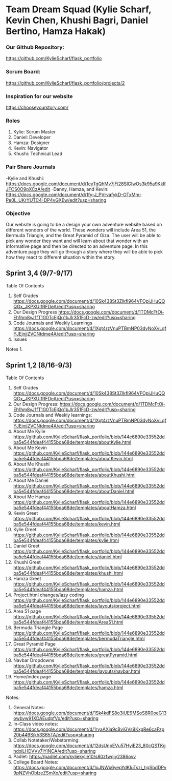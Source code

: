 
# Team Dream Squad (Kylie Scharf, Kevin Chen, Khushi Bagri, Daniel Bertino, Hamza Hakak)

### Our Github Repository: 
https://github.com/KylieScharf/flask_portfolio
### Scrum Board:
https://github.com/KylieScharf/flask_portfolio/projects/2
### Inspiration for our website
https://chooseyourstory.com/
### Roles
1. Kylie: Scrum Master
2. Daniel: Developer
3. Hamza: Designer
4. Kevin: Navigator
5. Khushi: Technical Lead
### Pair Share Journals
-Kylie and Khushi: https://docs.google.com/document/d/1eyTgQhMv7jFi28SIGlwOs3k95a9KklfJFCS0O9pXCzA/edit
-Danny, Hamza, and Kevin: https://docs.google.com/document/d/1fy-J_PVrvafykD-OTxMm-Pe0L_UKrYUTC4-DP4vGXEw/edit?usp=sharing
### Objective
Our website is going to be a design your own adventure website based on different wonders of the world. 
These wonders will include Area 51, the Bermuda Triangle, and the Great Pyramid of Giza. 
The user will be able to pick any wonder they want and will learn about that wonder with an informative page and then be directed to an adventure page.
In this adventure page they will go through a story where they will be able to pick how they react to different situation within the story. 

## Sprint 3,4 (9/7-9/17)
Table Of Contents
1. Self Grades https://docs.google.com/document/d/10Sk438St3Zlkfl964VFOpiJHuQQQGx_JKPXUIfRFDeA/edit?usp=sharing
2. Our Design Progress https://docs.google.com/document/d/1TDMcFtOi-Eh1hm8yJ1fT1G0TcEjQq1bJIr351FcD-zw/edit?usp=sharing
3. Code Journals and Weekly Learnings https://docs.google.com/document/d/1Xgt4rzVnuPTBmNP03dyNoXvLqfYJEjnjjZVCNtdme4A/edit?usp=sharing
4. Issues

Notes
1. 

## Sprint 1,2 (8/16-9/3) 
Table Of Contents
1. Self Grades https://docs.google.com/document/d/10Sk438St3Zlkfl964VFOpiJHuQQQGx_JKPXUIfRFDeA/edit?usp=sharing
2. Our Design Progress: https://docs.google.com/document/d/1TDMcFtOi-Eh1hm8yJ1fT1G0TcEjQq1bJIr351FcD-zw/edit?usp=sharing
3. Code Journals and Weekly learnings: https://docs.google.com/document/d/1Xgt4rzVnuPTBmNP03dyNoXvLqfYJEjnjjZVCNtdme4A/edit?usp=sharing
4. About Me Kylie https://github.com/KylieScharf/flask_portfolio/blob/144e6890e33552ddba5e544fdeaf44155bda68de/templates/aboutKylie.html
5. About Me Kevin https://github.com/KylieScharf/flask_portfolio/blob/144e6890e33552ddba5e544fdeaf44155bda68de/templates/aboutKevin.html
6. About Me Khushi https://github.com/KylieScharf/flask_portfolio/blob/144e6890e33552ddba5e544fdeaf44155bda68de/templates/aboutKhushi.html
7. About Me Daniel https://github.com/KylieScharf/flask_portfolio/blob/144e6890e33552ddba5e544fdeaf44155bda68de/templates/aboutDaniel.html
8. About Me Hamza https://github.com/KylieScharf/flask_portfolio/blob/144e6890e33552ddba5e544fdeaf44155bda68de/templates/aboutHamza.html
10. Kevin Greet https://github.com/KylieScharf/flask_portfolio/blob/144e6890e33552ddba5e544fdeaf44155bda68de/templates/kevin.html
11. Kylie Greet https://github.com/KylieScharf/flask_portfolio/blob/144e6890e33552ddba5e544fdeaf44155bda68de/templates/kylie.html
12. Daniel Greet https://github.com/KylieScharf/flask_portfolio/blob/144e6890e33552ddba5e544fdeaf44155bda68de/templates/daniel.html
13. Khushi Greet https://github.com/KylieScharf/flask_portfolio/blob/144e6890e33552ddba5e544fdeaf44155bda68de/templates/khushi.html
14. Hamza Greet https://github.com/KylieScharf/flask_portfolio/blob/144e6890e33552ddba5e544fdeaf44155bda68de/templates/hamza.html
15. Project.html changes/lazy coding https://github.com/KylieScharf/flask_portfolio/blob/144e6890e33552ddba5e544fdeaf44155bda68de/templates/layouts/project.html
16. Area 51 page https://github.com/KylieScharf/flask_portfolio/blob/144e6890e33552ddba5e544fdeaf44155bda68de/templates/Area51.html
17. Bermuda Triangle Page https://github.com/KylieScharf/flask_portfolio/blob/144e6890e33552ddba5e544fdeaf44155bda68de/templates/bermudaTriangle.html
18. Great Pyramid Page https://github.com/KylieScharf/flask_portfolio/blob/144e6890e33552ddba5e544fdeaf44155bda68de/templates/greatPyramid.html
19. Navbar Dropdowns https://github.com/KylieScharf/flask_portfolio/blob/144e6890e33552ddba5e544fdeaf44155bda68de/templates/layouts/navbar.html
20. Home/index page https://github.com/KylieScharf/flask_portfolio/blob/144e6890e33552ddba5e544fdeaf44155bda68de/templates/hamza.html

Notes:
1. General Notes: https://docs.google.com/document/d/1Sk4kdFS8o3iUE9MSoS8R0oeG13owbyw91XDAEudpfVo/edit?usp=sharing
2. In-Class video notes: https://docs.google.com/document/d/1ryaAXia9cBviGVs9KxgRe6caFzp20b449Sjkh3S65TA/edit?usp=sharing
3. Collab Notetaker/Webstorming: https://docs.google.com/document/d/12dsUnpEVu57HyiE23_80cQSTKghdxiLHDVVv7iYlNCA/edit?usp=sharing
4. Padlet: https://padlet.com/kyliekylie10/s80zfwqjy2386ovv
5. College Board Notes: https://docs.google.com/document/d/1oJNWx6yepYdKIuTszi_hgSbdDPv9pNZVhOblzeZSmXo/edit?usp=sharing




